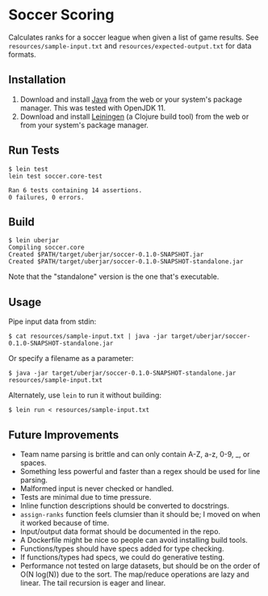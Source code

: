 # Soccer Scoring

Calculates ranks for a soccer league when given a list of game results. See
`resources/sample-input.txt` and `resources/expected-output.txt` for data formats.

## Installation

1. Download and install [Java](https://adoptopenjdk.net/) from the web or
   your system's package manager. This was tested with OpenJDK 11.
1. Download and install [Leiningen](https://leiningen.org/#install) (a Clojure
   build tool) from the web or from your system's package manager.

## Run Tests

    $ lein test
    lein test soccer.core-test

    Ran 6 tests containing 14 assertions.
    0 failures, 0 errors.

## Build

    $ lein uberjar
    Compiling soccer.core
    Created $PATH/target/uberjar/soccer-0.1.0-SNAPSHOT.jar
    Created $PATH/target/uberjar/soccer-0.1.0-SNAPSHOT-standalone.jar
    
Note that the "standalone" version is the one that's executable.

## Usage

Pipe input data from stdin:

    $ cat resources/sample-input.txt | java -jar target/uberjar/soccer-0.1.0-SNAPSHOT-standalone.jar
    
Or specify a filename as a parameter:

    $ java -jar target/uberjar/soccer-0.1.0-SNAPSHOT-standalone.jar resources/sample-input.txt
    
Alternately, use `lein` to run it without building:

    $ lein run < resources/sample-input.txt

## Future Improvements

  * Team name parsing is brittle and can only contain A-Z, a-z, 0-9, _, or spaces.
  * Something less powerful and faster than a regex should be used for line parsing.
  * Malformed input is never checked or handled.
  * Tests are minimal due to time pressure.
  * Inline function descriptions should be converted to docstrings.
  * `assign-ranks` function feels clumsier than it should be; I moved on when it worked
    because of time.
  * Input/output data format should be documented in the repo.
  * A Dockerfile might be nice so people can avoid installing build tools.
  * Functions/types should have specs added for type checking.
  * If functions/types had specs, we could do generative testing.
  * Performance not tested on large datasets, but should be on the order of O(N log(N)) due
    to the sort. The map/reduce operations are lazy and linear. The tail recursion is eager
    and linear.
